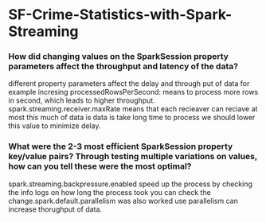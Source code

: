 # SF-Crime-Statistics-with-Spark-Streaming

### How did changing values on the SparkSession property parameters affect the throughput and latency of the data?
different property parameters affect the delay and through put of data for example incresing processedRowsPerSecond: means to process more rows in second, which leads to higher throughput. spark.streaming.receiver.maxRate means that each recieaver can reciave at most this much of data is data is take long time to process we should lower this value to minimize delay.

### What were the 2-3 most efficient SparkSession property key/value pairs? Through testing multiple variations on values, how can you tell these were the most optimal?
spark.streaming.backpressure.enabled speed up the process by checking the info logs on how long the process took you can check the change.spark.default.parallelism was also worked use parallelism can increase thorughput of data.

